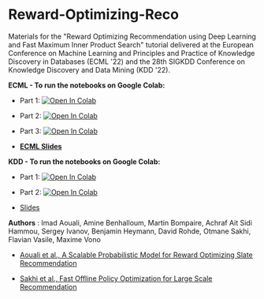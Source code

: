 # Reward-Optimizing-Reco

Materials for the "Reward Optimizing Recommendation using Deep Learning and Fast Maximum Inner Product Search" tutorial delivered at the European Conference on Machine Learning and Principles and Practice of Knowledge Discovery in Databases (ECML '22) and the 28th SIGKDD Conference on Knowledge Discovery and Data Mining (KDD '22).

**ECML - To run the notebooks on Google Colab:** 
- Part 1: [![Open In Colab](https://colab.research.google.com/assets/colab-badge.svg)](https://colab.research.google.com/github/otmhi/Reward-Optimizing-Reco/blob/main/ECML_Reward_Optimizing_Slate_Recommendation_with_DL_and_MIPS_Part_1.ipynb)

- Part 2: [![Open In Colab](https://colab.research.google.com/assets/colab-badge.svg)](https://colab.research.google.com/github/otmhi/Reward-Optimizing-Reco/blob/main/Reward_Optimizing_Slate_Recommendation_with_DL_and_MIPS_Part_2.ipynb)

- Part 3: [![Open In Colab](https://colab.research.google.com/assets/colab-badge.svg)](https://colab.research.google.com/github/otmhi/Reward-Optimizing-Reco/blob/main/ECML_Rewa[%E2%80%A6]izing_Slate_Recommendation_with_DL_and_MIPS_Part_3.ipynb)

- [**ECML Slides**](https://github.com/otmhi/Reward-Optimizing-Reco/raw/main/Reward%20Optimising%20Recommendation%20with%20Deep%20Learning%20and%20Maximum%20Inner%20Product%20Search.pdf)




**KDD - To run the notebooks on Google Colab:** 
- Part 1: [![Open In Colab](https://colab.research.google.com/assets/colab-badge.svg)](https://colab.research.google.com/github/otmhi/Reward-Optimizing-Reco/blob/main/Reward_Optimizing_Slate_Recommendation_with_DL_and_MIPS_Part_1.ipynb)

- Part 2: [![Open In Colab](https://colab.research.google.com/assets/colab-badge.svg)](https://colab.research.google.com/github/otmhi/Reward-Optimizing-Reco/blob/main/Reward_Optimizing_Slate_Recommendation_with_DL_and_MIPS_Part_2.ipynb)


- [Slides](https://github.com/otmhi/Reward-Optimizing-Reco/raw/main/Reward%20Optimising%20Recommendation%20with%20Deep%20Learning%20and%20Maximum%20Inner%20Product%20Search.pdf)

**Authors** : Imad Aouali, Amine Benhalloum, Martin Bompaire, Achraf Ait Sidi Hammou, Sergey Ivanov, Benjamin Heymann, David Rohde, Otmane Sakhi, Flavian Vasile, Maxime Vono



- [Aouali et al., A Scalable Probabilistic Model for Reward Optimizing Slate Recommendation
](https://arxiv.org/abs/2208.06263)

- [Sakhi et al., Fast Offline Policy Optimization for Large Scale Recommendation](https://arxiv.org/abs/2208.05327)

